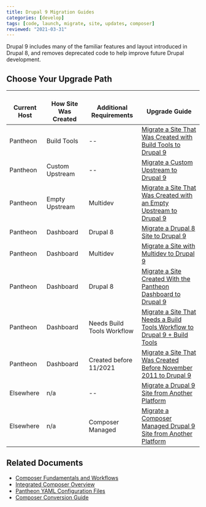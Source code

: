 ```yaml
---
title: Drupal 9 Migration Guides
categories: [develop]
tags: [code, launch, migrate, site, updates, composer]
reviewed: "2021-03-31"
---
```


Drupal 9 includes many of the familiar features and layout introduced in Drupal 8, and removes deprecated code to help improve future Drupal development.

## Choose Your Upgrade Path

|<i class="fa fa-cloud"></i><br>Current Host|<i class="fa fa-screwdriver-wrench"></i><br>How Site Was Created|<i class="fa fa-diamond-exclamation"></i><br>Additional Requirements|<i class="fa fa-book"></i><br>Upgrade Guide
|---|---|---|---
|Pantheon|Build Tools|--|[Migrate a Site That Was Created with Build Tools to Drupal 9](/guides/drupal-9-hosted-createbt)
|Pantheon|Custom Upstream|--|[Migrate a Custom Upstream to Drupal 9](/guides/drupal-9-hosted-createcustom)
|Pantheon|Empty Upstream|Multidev|[Migrate a Site That Was Created with an Empty Upstream to Drupal 9](/guides/drupal-9-hosted-createempty-md)
|Pantheon|Dashboard|Drupal 8|[Migrate a Drupal 8 Site to Drupal 9](/guides/drupal-9-hosted)
|Pantheon|Dashboard|Multidev|[Migrate a Site with Multidev to Drupal 9](/guides/drupal-9-hosted-md)
|Pantheon|Dashboard|Drupal 8|[Migrate a Site Created With the Pantheon Dashboard to Drupal 9](/guides/drupal-9-hosted-createdashboard-set8)
|Pantheon|Dashboard|Needs Build Tools Workflow|[Migrate a Site That Needs a Build Tools Workflow to Drupal 9 + Build Tools](/guides/drupal-9-hosted-btworkflow)
|Pantheon|Dashboard|Created before 11/2021|[Migrate a Site That Was Created Before November 2011 to Drupal 9](/guides/drupal-9-hosted-pre112021) 
|Elsewhere|n/a|--|[Migrate a Drupal 9 Site from Another Platform](/guides/drupal-9-unhosted)
|Elsewhere|n/a|Composer Managed|[Migrate a Composer Managed Drupal 9 Site from Another Platform](/guides/drupal-9-unhosted-composer)


## Related Documents

- [Composer Fundamentals and Workflows](/guides/composer)
- [Integrated Composer Overview](/guides/integrated-composer)
- [Pantheon YAML Configuration Files](/pantheon-yml)
- [Composer Conversion Guide](/guides/composer-convert)
